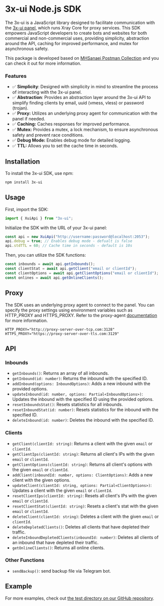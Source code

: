 # 3x-ui Node.js SDK

The 3x-ui is a JavaScript library designed to facilitate communication with the [3x-ui panel](https://github.com/MHSanaei/3x-ui), which runs Xray Core for proxy services. This SDK empowers JavaScript developers to create bots and websites for both commercial and non-commercial uses, providing simplicity, abstraction around the API, caching for improved performance, and mutex for asynchronous safety.

This package is developed based on [MHSanaei Postman Collection](https://documenter.getpostman.com/view/16802678/2s9YkgD5jm#9cac8101-017e-4415-94e2-d30f4dcf49de) and you can check it out for more information.

### Features

-   ✅ **Simplicity**: Designed with simplicity in mind to streamline the process of interacting with the 3x-ui panel.
-   ✅ **Abstraction**: Provides an abstraction layer around the 3x-ui API to simplify finding clients by email, uuid (vmess, vless) or password (trojan).
-   ✅ **Proxy:** Utilizes an underlying proxy agent for communication with the panel if needed.
-   ✅ **Caching:** Caches responses for improved performance.
-   ✅ **Mutex:** Provides a mutex, a lock mechanism, to ensure asynchronous safety and prevent race conditions.
-   ✅ **Debug Mode:** Enables debug mode for detailed logging.
-   ✅ **TTL:** Allows you to set the cache time in seconds.

## Installation

To install the 3x-ui SDK, use npm:

```bash
npm install 3x-ui
```

## Usage

First, import the SDK:

```js
import { XuiApi } from "3x-ui";
```

Initialize the SDK with the URL of your 3x-ui panel:

```js
const api = new XuiApi("http://username:password@localhost:2053");
api.debug = true; // Enables debug mode - defualt is false
api.stdTTL = 60; // Cache time in seconds - default is 10s
```

Then, you can utilize the SDK functions:

```js
const inbounds = await api.getInbounds();
const clientStat = await api.getClient("email or clientId");
const clientOptions = await api.getClientOptions("email or clientId");
const onlines = await api.getOnlineClients();
```

## Proxy

The SDK uses an underlying proxy agent to connect to the panel. You can specify the proxy settings using environment variables such as HTTP_PROXY and HTTPS_PROXY. Refer to the proxy-agent [documentation](https://www.npmjs.com/package/proxy-agent) for more information.

```env
HTTP_PROXY="http://proxy-server-over-tcp.com:3128"
HTTPS_PROXY="https://proxy-server-over-tls.com:3129"
```

## API

### Inbounds

-   `getInbounds()`: Returns an array of all inbounds.
-   `getInbound(id: number)`: Returns the inbound with the specified ID.
-   `addInbound(options: InboundOptions)`: Adds a new inbound with the provided options.
-   `updateInbound(id: number, options: Partial<InboundOptions>)`: Updates the inbound with the specified ID using the provided options.
-   `resetInboundsStat()`: Resets statistics for all inbounds.
-   `resetInboundStat(id: number)`: Resets statistics for the inbound with the specified ID.
-   `deleteInbound(id: number)`: Deletes the inbound with the specified ID.

### Clients

-   `getClient(clientId: string)`: Returns a client with the given `email` or `clientId`.
-   `getClientIps(clientId: string)`: Returns all client's IPs with the given `email` or `clientId`.
-   `getClientOptions(clientId: string)`: Returns all client's options with the given `email` or `clientId`.
-   `addClient(inboundId: number, options: ClientOptions)`: Adds a new client with the given options.
-   `updateClient(clientId: string, options: Partial<ClientOptions>)`: Updates a client with the given `email` or `clientId`.
-   `resetClientIps(clientId: string)`: Resets all client's IPs with the given `email` or `clientId`.
-   `resetClientStat(clientId: string)`: Resets a client's stat with the given `email` or `clientId`.
-   `deleteClient(clientId: string)`: Deletes a client with the given `email` or `clientId`.
-   `deleteDepletedClients()`: Deletes all clients that have depleted their traffic.
-   `deleteInboundDepletedClients(inboundId: number)`: Deletes all clients of an inbound that have depleted their traffic.
-   `getOnlineClients()`: Returns all online clients.

### Other Functions

-   `sendBackup()`: send backup file via Telegram bot.

## Example

For more examples, check out [the test directory on our GitHub repository](https://github.com/mehdikhody/3x-ui-js/tree/master/tests).
